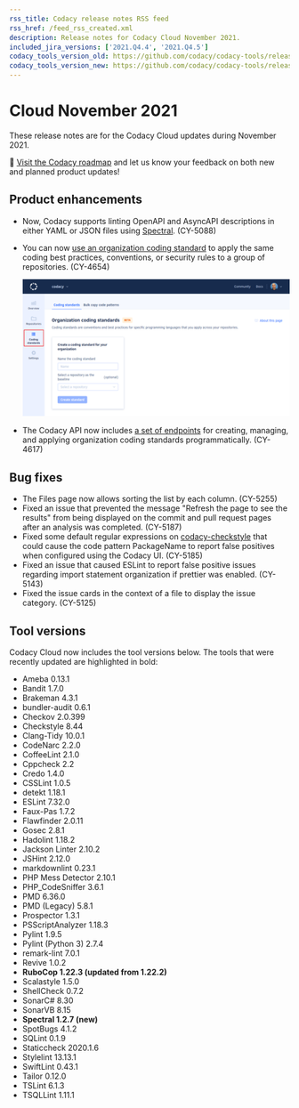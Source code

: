 ```yaml
---
rss_title: Codacy release notes RSS feed
rss_href: /feed_rss_created.xml
description: Release notes for Codacy Cloud November 2021.
included_jira_versions: ['2021.Q4.4', '2021.Q4.5']
codacy_tools_version_old: https://github.com/codacy/codacy-tools/releases/tag/3.9.48
codacy_tools_version_new: https://github.com/codacy/codacy-tools/releases/tag/4.0.22
---
```


# Cloud November 2021

These release notes are for the Codacy Cloud updates during November 2021.

📢 [Visit the Codacy roadmap](https://roadmap.codacy.com) and <span class="skip-vale">let us know</span> your feedback on both new and planned product updates!

## Product enhancements

-   Now, Codacy supports linting OpenAPI and AsyncAPI descriptions in either YAML or JSON files using [Spectral](https://stoplight.io/open-source/spectral/). (CY-5088)

-   You can now [use an organization coding standard](../../organizations/using-coding-standards.md) to apply the same coding best practices, conventions, or security rules to a group of repositories. (CY-4654)

    ![Organization coding standard](../images/cy-4654.png)

-   The Codacy API now includes [a set of endpoints](https://api.codacy.com/api/api-docs#codacy-api-coding-standards) for creating, managing, and applying organization coding standards programmatically. (CY-4617)

## Bug fixes

-   The Files page now allows sorting the list by each column. (CY-5255)
-   Fixed an issue that prevented the message "Refresh the page to see the results" from being displayed on the commit and pull request pages after an analysis was completed. (CY-5187)
-   Fixed some default regular expressions on [<span class="skip-vale">codacy-checkstyle</span>](https://github.com/codacy/codacy-checkstyle) that could cause the code pattern PackageName to report false positives when configured using the Codacy UI. (CY-5185)
-   Fixed an issue that caused ESLint to report false positive issues regarding import statement organization if prettier was enabled. (CY-5143)
-   Fixed the issue cards in the context of a file to display the issue category. (CY-5125)

## Tool versions

Codacy Cloud now includes the tool versions below. The tools that were recently updated are highlighted in bold:

-   Ameba 0.13.1
-   Bandit 1.7.0
-   Brakeman 4.3.1
-   bundler-audit 0.6.1
-   Checkov 2.0.399
-   Checkstyle 8.44
-   Clang-Tidy 10.0.1
-   CodeNarc 2.2.0
-   CoffeeLint 2.1.0
-   Cppcheck 2.2
-   Credo 1.4.0
-   CSSLint 1.0.5
-   detekt 1.18.1
-   ESLint 7.32.0
-   Faux-Pas 1.7.2
-   Flawfinder 2.0.11
-   Gosec 2.8.1
-   Hadolint 1.18.2
-   Jackson Linter 2.10.2
-   JSHint 2.12.0
-   markdownlint 0.23.1
-   PHP Mess Detector 2.10.1
-   PHP_CodeSniffer 3.6.1
-   PMD 6.36.0
-   PMD (Legacy) 5.8.1
-   Prospector 1.3.1
-   PSScriptAnalyzer 1.18.3
-   Pylint 1.9.5
-   Pylint (Python 3) 2.7.4
-   remark-lint 7.0.1
-   Revive 1.0.2
-   **RuboCop 1.22.3 (updated from 1.22.2)**
-   Scalastyle 1.5.0
-   ShellCheck 0.7.2
-   SonarC# 8.30
-   SonarVB 8.15
-   **Spectral 1.2.7 (new)**
-   SpotBugs 4.1.2
-   SQLint 0.1.9
-   Staticcheck 2020.1.6
-   Stylelint 13.13.1
-   SwiftLint 0.43.1
-   Tailor 0.12.0
-   TSLint 6.1.3
-   TSQLLint 1.11.1
